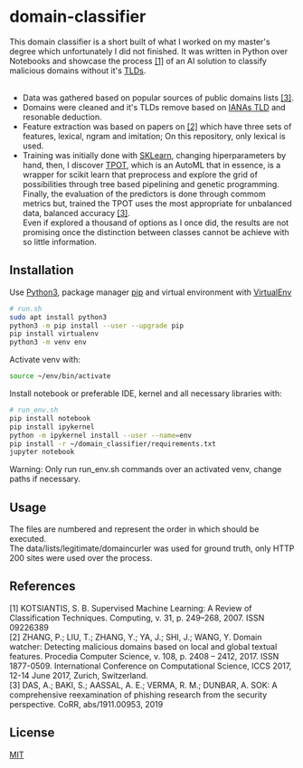 # domain-classifier

This domain classifier is a short built of what I worked on my master's degree which unfortunately I did not finished.
It was written in Python over Notebooks and showcase the process [[1]](#1) of an AI solution to classify malicious domains without it's [TLDs](https://en.wikipedia.org/wiki/Top-level_domain).<br>
<br>
- Data was gathered based on popular sources of public domains lists [[3]](#3).<br>
- Domains were cleaned and it's TLDs remove based on [IANAs TLD](https://www.iana.org/domains/root/db) and resonable deduction.<br>
- Feature extraction was based on papers on [[2]](#2) which have three sets of features, lexical, ngram and imitation; On this repository, only lexical is used.<br>
- Training was initially done with [SKLearn](https://scikit-learn.org/), changing hiperparameters by hand, then, I discover [TPOT](https://epistasislab.github.io/tpot/), which is an AutoML that in essence, is a wrapper for scikit learn that preprocess and explore the grid of possibilities through tree based pipelining and genetic programming.<br>
Finally, the evaluation of the predictors is done through commom metrics but, trained the TPOT uses the most appropriate for unbalanced data, balanced accuracy [[3]](#3).<br>
Even if explored a thousand of options as I once did, the results are not promising once the distinction between classes cannot be achieve with so little information. <br>


## Installation

Use [Python3](https://www.python.org/), package manager [pip](https://pip.pypa.io/en/stable/) and virtual environment with [VirtualEnv](https://virtualenv.pypa.io/en/latest/)

```bash
# run.sh
sudo apt install python3
python3 -m pip install --user --upgrade pip
pip install virtualenv
python3 -m venv env
```

Activate venv with:
```bash
source ~/env/bin/activate
```

Install notebook or preferable IDE, kernel and all necessary libraries with:
```bash
# run_env.sh
pip install notebook
pip install ipykernel
python -m ipykernel install --user --name=env
pip install -r ~/domain_classifier/requirements.txt
jupyter notebook
```
Warning: Only run run_env.sh commands over an activated venv, change paths if necessary.

## Usage

The files are numbered and represent the order in which should be executed. <br>
The data/lists/legitimate/domaincurler was used for ground truth, only HTTP 200 sites were used over the process. <br>

## References
<a name="1"></a>[1] KOTSIANTIS, S. B. Supervised Machine Learning: A Review of Classification Techniques. Computing, v. 31, p. 249–268, 2007. ISSN 09226389<br>
<a name="2"></a>[2] ZHANG, P.; LIU, T.; ZHANG, Y.; YA, J.; SHI, J.; WANG, Y. Domain watcher: Detecting malicious domains based on local and global textual features. Procedia Computer Science, v. 108, p. 2408 – 2412, 2017. ISSN 1877-0509. International Conference on Computational Science, ICCS 2017, 12-14 June 2017, Zurich, Switzerland.<br>
<a name="3"></a>[3] DAS, A.; BAKI, S.; AASSAL, A. E.; VERMA, R. M.; DUNBAR, A. SOK: A comprehensive reexamination of phishing research from the security perspective. CoRR, abs/1911.00953, 2019 <br>

## License
[MIT](https://choosealicense.com/licenses/mit/)
